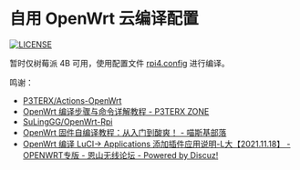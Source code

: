 # 自用 OpenWrt 云编译配置

[![LICENSE](https://img.shields.io/github/license/mashape/apistatus.svg?style=flat-square&label=LICENSE)](https://github.com/he-sb/Actions-OpenWrt/blob/master/LICENSE)

暂时仅树莓派 4B 可用，使用配置文件 [rpi4.config](./rpi4.config) 进行编译。

鸣谢：
- [P3TERX/Actions-OpenWrt](https://github.com/P3TERX/Actions-OpenWrt)
- [OpenWrt 编译步骤与命令详解教程 - P3TERX ZONE](https://p3terx.com/archives/openwrt-compilation-steps-and-commands.html)
- [SuLingGG/OpenWrt-Rpi](https://github.com/SuLingGG/OpenWrt-Rpi)
- [OpenWrt 固件自编译教程：从入门到酸爽！ - 喵斯基部落](https://www.moewah.com/archives/4003.html)
- [OpenWrt 编译 LuCI-> Applications 添加插件应用说明-L大【2021.11.18】 - OPENWRT专版 - 恩山无线论坛 - Powered by Discuz!](https://www.right.com.cn/forum/thread-344825-1-1.html)
